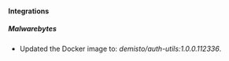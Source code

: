 
#### Integrations

##### Malwarebytes

- Updated the Docker image to: *demisto/auth-utils:1.0.0.112336*.
